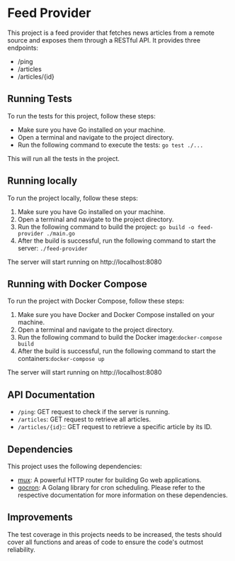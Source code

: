 
# Feed Provider

This project is a feed provider that fetches news articles from a remote source and exposes them through a RESTful API. It provides three endpoints:

- /ping
- /articles
- /articles/{id}

## Running Tests
To run the tests for this project, follow these steps:
- Make sure you have Go installed on your machine.
- Open a terminal and navigate to the project directory.
- Run the following command to execute the tests:
`go test ./...`


This will run all the tests in the project.

  

## Running locally

To run the project locally, follow these steps:  

 1. Make sure you have Go installed on your machine.
 2. Open a terminal and navigate to the project directory.
 3. Run the following command to build the project: `go build -o feed-provider ./main.go`
 4. After the build is successful, run the following command to start the server: `./feed-provider`
 
The server will start running on
http://localhost:8080
  

## Running with Docker Compose

To run the project with Docker Compose, follow these steps:

 1. Make sure you have Docker and Docker Compose installed on your machine.
 2. Open a terminal and navigate to the project directory.
 3. Run the following command to build the Docker image:`docker-compose build`
 4. After the build is successful, run the following command to start the containers:`docker-compose up`

The server will start running on
http://localhost:8080
  

## API Documentation

- `/ping`: GET request to check if the server is running.
- `/articles`: GET request to retrieve all articles.
- `/articles/{id}`:: GET request to retrieve a specific article by its ID.

## Dependencies

This project uses the following dependencies:  
- [mux](https://github.com/gorilla/mux): A powerful HTTP router for building Go web applications.
- [gocron](https://github.com/go-co-op/gocron): A Golang library for cron scheduling.
Please refer to the respective documentation for more information on these dependencies.


## Improvements
The test coverage in this projects needs to be increased, the tests should cover all functions and areas of code to ensure the code's outmost reliability.

 